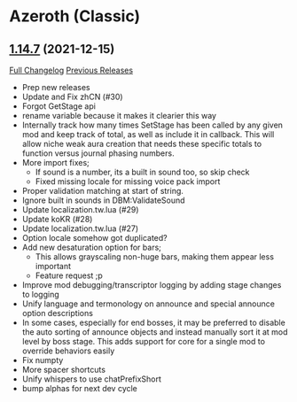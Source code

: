 # <DBM> Azeroth (Classic)

## [1.14.7](https://github.com/DeadlyBossMods/DBM-Classic/tree/1.14.7) (2021-12-15)
[Full Changelog](https://github.com/DeadlyBossMods/DBM-Classic/compare/1.14.6...1.14.7) [Previous Releases](https://github.com/DeadlyBossMods/DBM-Classic/releases)

- Prep new releases  
- Update and Fix zhCN (#30)  
- Forgot GetStage api  
- rename variable because it makes it clearier this way  
- Internally track how many times SetStage has been called by any given mod and keep track of total, as well as include it in callback. This will allow niche weak aura creation that needs these specific totals to function versus journal phasing numbers.  
- More import fixes;  
    - If sound is a number, its a built in sound too, so skip check  
    - Fixed missing locale for missing voice pack import  
- Proper validation matching at start of string.  
- Ignore built in sounds in DBM:ValidateSound  
- Update localization.tw.lua (#29)  
- Update koKR (#28)  
- Update localization.tw.lua (#27)  
- Option locale somehow got duplicated?  
- Add new desaturation option for bars;  
    - This allows grayscaling non-huge bars, making them appear less important  
    - Feature request ;p  
- Improve mod debugging/transcriptor logging by adding stage changes to logging  
- Unify language and termonology on announce and special announce option descriptions  
- In some cases, especially for end bosses, it may be preferred to disable the auto sorting of announce objects and instead manually sort it at mod level by boss stage. This adds support for core for a single mod to override behaviors easily  
- Fix numpty  
- More spacer shortcuts  
- Unify whispers to use chatPrefixShort  
- bump alphas for next dev cycle  
